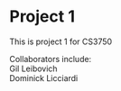 # Project 1

This is project 1 for CS3750

Collaborators include:<br>
Gil Leibovich<br>
Dominick Licciardi<br>
